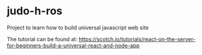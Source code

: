 # judo-h-ros
Project to learn how to build universal javascript web site

The tutorial can be found at:
https://scotch.io/tutorials/react-on-the-server-for-beginners-build-a-universal-react-and-node-app



